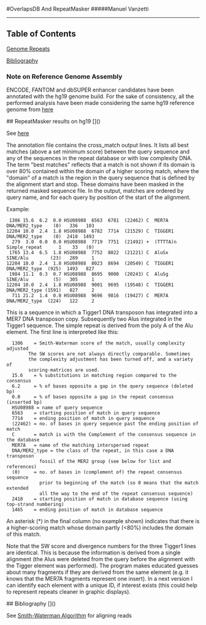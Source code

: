 
#OverlapsDB And RepeatMasker
#####Manuel Vanzetti
___
## Table of Contents  

[Genome Repeats](#rep)

[Bibliography](#bib)  

### Note on Reference Genome Assembly
ENCODE, FANTOM and dbSUPER enhancer candidates have been annotated with the hg19 genome build. 
For the sake of consistency, all the performed analysis have been made considering the same hg19 reference genome from [here](http://www.repeatmasker.org/species/hg.html)

<a name="null"/>
## RepeatMasker results on hg19
[]()

See [here](http://www.repeatmasker.org/webrepeatmaskerhelp.html#reading)

The annotation file contains the cross_match output lines. It lists all best matches (above a set minimum score) between the query sequence and any of the sequences in the repeat database or with low complexity DNA. The term "best matches" reflects that a match is not shown if its domain is over 80% contained within the domain of a higher scoring match, where the "domain" of a match is the region in the query sequence that is defined by the alignment start and stop. These domains have been masked in the returned masked sequence file. In the output, matches are ordered by query name, and for each query by position of the start of the alignment. 

Example:

```
 1306 15.6  6.2  0.0 HSU08988  6563  6781  (22462) C  MER7A    DNA/MER2_type    (0)   336   103
12204 10.0  2.4  1.8 HSU08988  6782  7714  (21529) C  TIGGER1  DNA/MER2_type    (0)  2418  1493
  279  3.0  0.0  0.0 HSU08988  7719  7751  (21492) +  (TTTTA)n Simple_repeat      1    33   (0)
 1765 13.4  6.5  1.8 HSU08988  7752  8022  (21221) C  AluSx    SINE/Alu        (23)   289     1
12204 10.0  2.4  1.8 HSU08988  8023  8694  (20549) C  TIGGER1  DNA/MER2_type  (925)  1493   827
 1984 11.1  0.3  0.7 HSU08988  8695  9000  (20243) C  AluSg    SINE/Alu         (5)   305     1
12204 10.0  2.4  1.8 HSU08988  9001  9695  (19548) C  TIGGER1  DNA/MER2_type (1591)   827     2
  711 21.2  1.4  0.0 HSU08988  9696  9816  (19427) C  MER7A    DNA/MER2_type  (224)   122     2
```

This is a sequence in which a Tigger1 DNA transposon has integrated into a MER7 DNA transposon copy. Subsequently two Alus integrated in the Tigger1 sequence. The simple repeat is derived from the poly A of the Alu element. The first line is interpreted like this:

```
  1306    = Smith-Waterman score of the match, usually complexity adjusted
        The SW scores are not always directly comparable. Sometimes
        the complexity adjustment has been turned off, and a variety of
        scoring-matrices are used.
  15.6    = % substitutions in matching region compared to the consensus
  6.2     = % of bases opposite a gap in the query sequence (deleted bp)
  0.0     = % of bases opposite a gap in the repeat consensus (inserted bp)
  HSU08988 = name of query sequence
  6563    = starting position of match in query sequence
  7714    = ending position of match in query sequence
  (22462) = no. of bases in query sequence past the ending position of match
  C       = match is with the Complement of the consensus sequence in the database
  MER7A   = name of the matching interspersed repeat
  DNA/MER2_type = the class of the repeat, in this case a DNA transposon 
            fossil of the MER2 group (see below for list and references)
  (0)     = no. of bases in (complement of) the repeat consensus sequence 
            prior to beginning of the match (so 0 means that the match extended 
            all the way to the end of the repeat consensus sequence)
  2418    = starting position of match in database sequence (using top-strand numbering)
  1465    = ending position of match in database sequence
```
An asterisk (*) in the final column (no example shown) indicates that there is a higher-scoring match whose domain partly (<80%) includes the domain of this match. 

Note that the SW score and divergence numbers for the three Tigger1 lines are identical. This is because the information is derived from a single alignment (the Alus were deleted from the query before the alignment with the Tigger element was performed). The program makes educated guesses about many fragments if they are derived from the same element (e.g. it knows that the MER7A fragments represent one insert). In a next version I can identify each element with a unique ID, if interest exists (this could help to represent repeats cleaner in graphic displays). 


<a name="bib"/>
## Bibliography
[]()

See [Smith-Waterman Algorithm](https://en.wikipedia.org/wiki/Smith%E2%80%93Waterman_algorithm) for aligning reads


